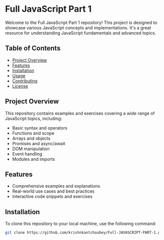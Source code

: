 # Full JavaScript Part 1

Welcome to the Full JavaScript Part 1 repository! This project is designed to showcase various JavaScript concepts and implementations. It's a great resource for understanding JavaScript fundamentals and advanced topics.

## Table of Contents

- [Project Overview](#project-overview)
- [Features](#features)
- [Installation](#installation)
- [Usage](#usage)
- [Contributing](#contributing)
- [License](#license)

## Project Overview

This repository contains examples and exercises covering a wide range of JavaScript topics, including:

- Basic syntax and operators
- Functions and scope
- Arrays and objects
- Promises and async/await
- DOM manipulation
- Event handling
- Modules and imports

## Features

- Comprehensive examples and explanations
- Real-world use cases and best practices
- Interactive code snippets and exercises

## Installation

To clone this repository to your local machine, use the following command:

```sh
git clone https://github.com/krishnkantchoubey/Full-JAVASCRIPT-PART-1.git
